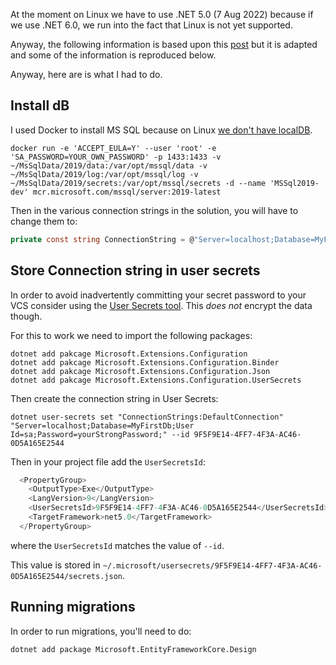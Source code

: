 At the moment on Linux we have to use .NET 5.0 (7 Aug 2022) because if we use .NET 6.0, we run into the fact that Linux is not yet supported.

Anyway, the following information is based upon this [post](https://www.phillipsj.net/posts/working-with-sql-server-on-linux-for-dotnet-development/) but it is adapted and some of the information is reproduced below.

Anyway, here are is what I had to do. 

## Install dB

I used Docker to install MS SQL because on Linux [we don't have localDB](https://github.com/dotnet/efcore/issues/6336#issuecomment-240857551). 

```shell
docker run -e 'ACCEPT_EULA=Y' --user 'root' -e 'SA_PASSWORD=YOUR_OWN_PASSWORD' -p 1433:1433 -v ~/MsSqlData/2019/data:/var/opt/mssql/data -v ~/MsSqlData/2019/log:/var/opt/mssql/log -v ~/MsSqlData/2019/secrets:/var/opt/mssql/secrets -d --name 'MSSql2019-dev' mcr.microsoft.com/mssql/server:2019-latest

```

Then in the various connection strings in the solution, you will have to change them to:

```csharp
private const string ConnectionString = @"Server=localhost;Database=MyFirstDb;User Id=sa;Password=YOUR_OWN_PASSWORD"; 
```

## Store Connection string in user secrets

In order to avoid inadvertently committing your secret password to your VCS consider using the [User Secrets tool](https://github.com/aspnet/DotNetTools). This *does not* encrypt the data though.

For this to work we need to import the following packages:

```nuget
dotnet add pakcage Microsoft.Extensions.Configuration
dotnet add pakcage Microsoft.Extensions.Configuration.Binder
dotnet add pakcage Microsoft.Extensions.Configuration.Json
dotnet add pakcage Microsoft.Extensions.Configuration.UserSecrets
```

Then create the connection string in User Secrets:

```shell
dotnet user-secrets set "ConnectionStrings:DefaultConnection" "Server=localhost;Database=MyFirstDb;User Id=sa;Password=yourStrongPassword;" --id 9F5F9E14-4FF7-4F3A-AC46-0D5A165E2544
```

Then in your project file add the `UserSecretsId`:

```csharp
  <PropertyGroup>
    <OutputType>Exe</OutputType>
    <LangVersion>9</LangVersion>
    <UserSecretsId>9F5F9E14-4FF7-4F3A-AC46-0D5A165E2544</UserSecretsId>
    <TargetFramework>net5.0</TargetFramework>
  </PropertyGroup>
```

where the `UserSecretsId` matches the value of `--id`. 

This value is stored in `~/.microsoft/usersecrets/9F5F9E14-4FF7-4F3A-AC46-0D5A165E2544/secrets.json`.

## Running migrations

In order to run migrations, you'll need to do:

```shell
dotnet add package Microsoft.EntityFrameworkCore.Design
```

